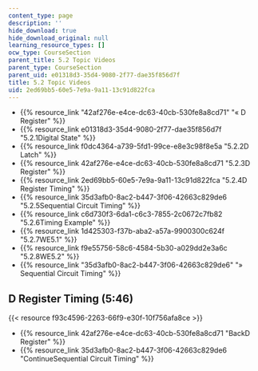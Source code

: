 ```yaml
---
content_type: page
description: ''
hide_download: true
hide_download_original: null
learning_resource_types: []
ocw_type: CourseSection
parent_title: 5.2 Topic Videos
parent_type: CourseSection
parent_uid: e01318d3-35d4-9080-2f77-dae35f856d7f
title: 5.2 Topic Videos
uid: 2ed69bb5-60e5-7e9a-9a11-13c91d822fca
---
```


*   {{% resource_link "42af276e-e4ce-dc63-40cb-530fe8a8cd71" "« D Register" %}}
*   {{% resource_link e01318d3-35d4-9080-2f77-dae35f856d7f "5.2.1Digital State" %}}
*   {{% resource_link f0dc4364-a739-5fd1-99ce-e8e3c98f8e5a "5.2.2D Latch" %}}
*   {{% resource_link 42af276e-e4ce-dc63-40cb-530fe8a8cd71 "5.2.3D Register" %}}
*   {{% resource_link 2ed69bb5-60e5-7e9a-9a11-13c91d822fca "5.2.4D Register Timing" %}}
*   {{% resource_link 35d3afb0-8ac2-b447-3f06-42663c829de6 "5.2.5Sequential Circuit Timing" %}}
*   {{% resource_link c6d730f3-6da1-c6c3-7855-2c0672c7fb82 "5.2.6Timing Example" %}}
*   {{% resource_link 1d425303-f37b-aba2-a57a-9900300c624f "5.2.7WE5.1" %}}
*   {{% resource_link f9e55756-58c6-4584-5b30-a029dd2e3a6c "5.2.8WE5.2" %}}
*   {{% resource_link "35d3afb0-8ac2-b447-3f06-42663c829de6" "» Sequential Circuit Timing" %}}

D Register Timing (5:46)
------------------------

{{< resource f93c4596-2263-66f9-e30f-10f756afa8ce >}}

*   {{% resource_link 42af276e-e4ce-dc63-40cb-530fe8a8cd71 "BackD Register" %}}
*   {{% resource_link 35d3afb0-8ac2-b447-3f06-42663c829de6 "ContinueSequential Circuit Timing" %}}